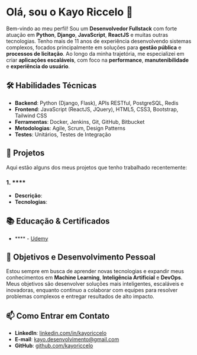 # Olá, sou o Kayo Riccelo 👋

Bem-vindo ao meu perfil! Sou um **Desenvolvedor Fullstack** com forte atuação em **Python**, **Django**, **JavaScript**, **ReactJS** e muitas outras tecnologias. Tenho mais de 11 anos de experiência desenvolvendo sistemas complexos, focados principalmente em soluções para **gestão pública** e **processos de licitação**. Ao longo da minha trajetória, me especializei em criar **aplicações escaláveis**, com foco na **performance**, **manutenibilidade** e **experiência do usuário**.

## 🛠️ Habilidades Técnicas

- **Backend**: Python (Django, Flask), APIs RESTful, PostgreSQL, Redis
- **Frontend**: JavaScript (ReactJS, JQuery), HTML5, CSS3, Bootstrap, Tailwind CSS
- **Ferramentas**: Docker, Jenkins, Git, GitHub, Bitbucket
- **Metodologias**: Agile, Scrum, Design Patterns
- **Testes**: Unitários, Testes de Integração

## 🚀 Projetos

Aqui estão alguns dos meus projetos que tenho trabalhado recentemente:

### 1. ****
- **Descrição**: 
- **Tecnologias**: 

## 📚 Educação & Certificados

- **** - [Udemy](https://www.udemy.com)

## 🌱 Objetivos e Desenvolvimento Pessoal

Estou sempre em busca de aprender novas tecnologias e expandir meus conhecimentos em **Machine Learning**, **Inteligência Artificial** e **DevOps**. Meus objetivos são desenvolver soluções mais inteligentes, escaláveis e inovadoras, enquanto continuo a colaborar com equipes para resolver problemas complexos e entregar resultados de alto impacto.

## 📫 Como Entrar em Contato

- **LinkedIn**: [linkedin.com/in/kayoriccelo](https://www.linkedin.com/in/kayoriccelo)
- **E-mail**: kayo.desenvolvimento@gmail.com
- **GitHub**: [github.com/kayoriccelo](https://github.com/kayoriccelo)

